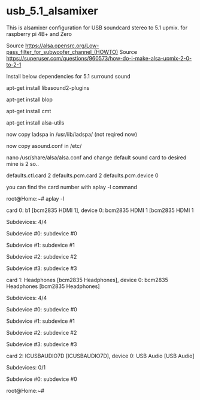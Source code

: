 # usb_5.1_alsamixer

This is alsamixer configuration for USB soundcard stereo to 5.1 upmix. for raspberry pi 4B+ and Zero

Source https://alsa.opensrc.org/Low-pass_filter_for_subwoofer_channel_(HOWTO)
Source https://superuser.com/questions/960573/how-do-i-make-alsa-upmix-2-0-to-2-1

Install below dependencies for 5.1 surround sound

apt-get install libasound2-plugins

apt-get install blop

apt-get install cmt

apt-get install alsa-utils

now copy ladspa in /usr/lib/ladspa/ (not reqired now)

now copy asound.conf in /etc/

nano /usr/share/alsa/alsa.conf and change default sound card to desired mine is 2 so..


defaults.ctl.card 2
defaults.pcm.card 2
defaults.pcm.device 0


you can find the card number with aplay -l command

 root@Home:~# aplay -l
 
 card 0: b1 [bcm2835 HDMI 1], device 0: bcm2835 HDMI 1 [bcm2835 HDMI 1
 
  Subdevices: 4/4
  
  Subdevice #0: subdevice #0
  
  Subdevice #1: subdevice #1
  
  Subdevice #2: subdevice #2
  
  Subdevice #3: subdevice #3

card 1: Headphones [bcm2835 Headphones], device 0: bcm2835 Headphones [bcm2835 Headphones]

  Subdevices: 4/4

Subdevice #0: subdevice #0

Subdevice #1: subdevice #1

Subdevice #2: subdevice #2

Subdevice #3: subdevice #3

card 2: ICUSBAUDIO7D [ICUSBAUDIO7D], device 0: USB Audio [USB Audio]

  Subdevices: 0/1

Subdevice #0: subdevice #0

root@Home:~#
